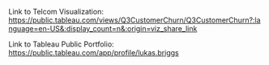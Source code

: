 Link to Telcom Visualization:
https://public.tableau.com/views/Q3CustomerChurn/Q3CustomerChurn?:language=en-US&:display_count=n&:origin=viz_share_link


Link to Tableau Public Portfolio:
https://public.tableau.com/app/profile/lukas.briggs
